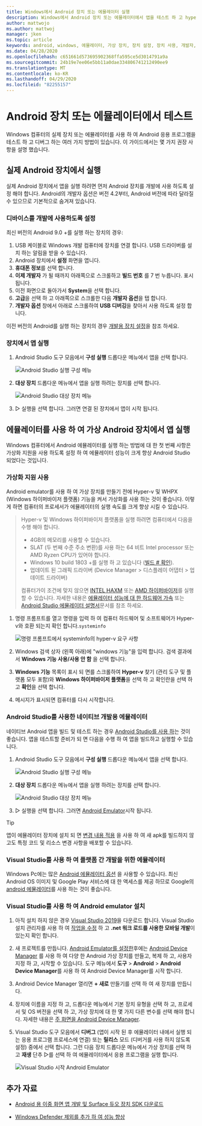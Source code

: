 ```yaml
---
title: Windows에서 Android 장치 또는 에뮬레이터 실행
description: Windows에서 Android 장치 또는 에뮬레이터에서 앱을 테스트 하 고 hyper-v 및 Windows 하이퍼바이저 플랫폼 (WHPX)으로 가상화를 사용 하도록 설정 합니다.
author: mattwojo
ms.author: mattwoj
manager: jken
ms.topic: article
keywords: android, windows, 에뮬레이터, 가상 장치, 장치 설정, 장치 사용, 개발자, 구성, 가상화, visual studio, hyper-v, intel, haxm, amd, Windows 하이퍼바이저 플랫폼, WHPX
ms.date: 04/28/2020
ms.openlocfilehash: c651661d573695902368ffa595ce5d3014791a9a
ms.sourcegitcommit: 24b19e7ee06e5bb11a0dae334806741212490ee9
ms.translationtype: MT
ms.contentlocale: ko-KR
ms.lasthandoff: 04/29/2020
ms.locfileid: "82255157"
---
```

# <a name="test-on-an-android-device-or-emulator"></a>Android 장치 또는 에뮬레이터에서 테스트

Windows 컴퓨터의 실제 장치 또는 에뮬레이터를 사용 하 여 Android 응용 프로그램을 테스트 하 고 디버그 하는 여러 가지 방법이 있습니다. 이 가이드에서는 몇 가지 권장 사항을 설명 했습니다.

## <a name="run-on-a-real-android-device"></a>실제 Android 장치에서 실행

실제 Android 장치에서 앱을 실행 하려면 먼저 Android 장치를 개발에 사용 하도록 설정 해야 합니다. Android의 개발자 옵션은 버전 4.2부터, Android 버전에 따라 달라질 수 있으므로 기본적으로 숨겨져 있습니다.

### <a name="enable-your-device-for-development"></a>디바이스를 개발에 사용하도록 설정

최신 버전의 Android 9.0 +를 실행 하는 장치의 경우:

1. USB 케이블로 Windows 개발 컴퓨터에 장치를 연결 합니다. USB 드라이버를 설치 하는 알림을 받을 수 있습니다.
2. Android 장치에서 **설정** 화면을 엽니다.
3. **휴대폰 정보**를 선택 합니다.
4. **이제 개발자** 가 될 때까지 아래쪽으로 스크롤하고 **빌드 번호** 를 7 번 누릅니다. 표시 됩니다.
5. 이전 화면으로 돌아가서 **System**을 선택 합니다.
6. **고급**을 선택 하 고 아래쪽으로 스크롤한 다음 **개발자 옵션**을 탭 합니다.
7. **개발자 옵션** 창에서 아래로 스크롤하여 **USB 디버깅**을 찾아서 사용 하도록 설정 합니다.

이전 버전의 Android를 실행 하는 장치의 경우 [개발용 장치 설정](https://docs.microsoft.com/xamarin/android/get-started/installation/set-up-device-for-development)을 참조 하세요.

### <a name="run-your-app-on-the-device"></a>장치에서 앱 실행

1. Android Studio 도구 모음에서 **구성 실행** 드롭다운 메뉴에서 앱을 선택 합니다.

    ![Android Studio 실행 구성 메뉴](../images/android-run-config-menu.png)

2. **대상 장치** 드롭다운 메뉴에서 앱을 실행 하려는 장치를 선택 합니다.

    ![Android Studio 대상 장치 메뉴](../images/android-target-device-menu.png)

3. ▷ 실행을 선택 합니다. 그러면 연결 된 장치에서 앱이 시작 됩니다.

## <a name="run-your-app-on-a-virtual-android-device-using-an-emulator"></a>에뮬레이터를 사용 하 여 가상 Android 장치에서 앱 실행

Windows 컴퓨터에서 Android 에뮬레이터를 실행 하는 방법에 대 한 첫 번째 사항은 가상화 지원을 사용 하도록 설정 하 여 에뮬레이터 성능이 크게 향상 Android Studio 되었다는 것입니다.

### <a name="enable-virtualization-support"></a>가상화 지원 사용

Android emulator를 사용 하 여 가상 장치를 만들기 전에 Hyper-v 및 WHPX (Windows 하이퍼바이저 플랫폼) 기능을 켜서 가상화를 사용 하는 것이 좋습니다. 이렇게 하면 컴퓨터의 프로세서가 에뮬레이터의 실행 속도를 크게 향상 시킬 수 있습니다.

> Hyper-v 및 Windows 하이퍼바이저 플랫폼을 실행 하려면 컴퓨터에서 다음을 수행 해야 합니다.
>
> * 4GB의 메모리를 사용할 수 있습니다.
> * SLAT (두 번째 수준 주소 변환)를 사용 하는 64 비트 Intel processor 또는 AMD Ryzen CPU가 있어야 합니다.
> * Windows 10 build 1803 +를 실행 하 고 있습니다 ([빌드 # 확인](ms-settings:about)).
> * 업데이트 된 그래픽 드라이버 (Device Manager > 디스플레이 어댑터 > 업데이트 드라이버)
>
> 컴퓨터가이 조건에 맞지 않으면 [INTEL HAXM](https://github.com/intel/haxm/wiki/Installation-Instructions-on-Windows) 또는 [AMD 하이퍼바이저](https://github.com/google/android-emulator-hypervisor-driver-for-amd-processors)를 실행할 수 있습니다. 자세한 내용은 [에뮬레이터 성능에 대 한 하드웨어 가속](https://docs.microsoft.com/xamarin/android/get-started/installation/android-emulator/hardware-acceleration) 또는 [Android Studio 에뮬레이터 설명서](https://developer.android.com/studio/run/emulator)문서를 참조 하세요.

1. 명령 프롬프트를 열고 명령을 입력 하 여 컴퓨터 하드웨어 및 소프트웨어가 Hyper-v와 호환 되는지 확인 합니다.`systeminfo`

    ![명령 프롬프트에서 systeminfo의 hyper-v 요구 사항](../images/systeminfo.png)

2. Windows 검색 상자 (왼쪽 아래)에 "windows 기능"을 입력 합니다. 검색 결과에서 **Windows 기능 사용/사용 안 함** 을 선택 합니다.

3. **Windows 기능** 목록이 표시 되 면를 스크롤하여 **Hyper-v** 찾기 (관리 도구 및 플랫폼 모두 포함)와 **Windows 하이퍼바이저 플랫폼**을 선택 하 고 확인란을 선택 하 고 **확인**을 선택 합니다.

4. 메시지가 표시되면 컴퓨터를 다시 시작합니다.

### <a name="emulator-for-native-development-with-android-studio"></a>Android Studio를 사용한 네이티브 개발용 에뮬레이터

네이티브 Android 앱을 빌드 및 테스트 하는 경우 [Android Studio를 사용 하](./native-android.md)는 것이 좋습니다. 앱을 테스트할 준비가 되 면 다음을 수행 하 여 앱을 빌드하고 실행할 수 있습니다.

1. Android Studio 도구 모음에서 **구성 실행** 드롭다운 메뉴에서 앱을 선택 합니다.

    ![Android Studio 실행 구성 메뉴](../images/android-run-config-menu.png)

2. **대상 장치** 드롭다운 메뉴에서 앱을 실행 하려는 장치를 선택 합니다.

    ![Android Studio 대상 장치 메뉴](../images/android-target-device-menu.png)

3. ▷ 실행을 선택 합니다. 그러면 [Android Emulator](https://developer.android.com/studio/run/emulator)시작 됩니다.

> [!TIP]
> 앱이 에뮬레이터 장치에 설치 되 면 [변경 내용 적용](https://developer.android.com/studio/run#apply-changes) 을 사용 하 여 새 apk를 빌드하지 않고도 특정 코드 및 리소스 변경 사항을 배포할 수 있습니다.

### <a name="emulator-for-cross-platform-development-with-visual-studio"></a>Visual Studio를 사용 하 여 플랫폼 간 개발을 위한 에뮬레이터

Windows Pc에는 많은 [Android 에뮬레이터 옵션](https://www.androidauthority.com/best-android-emulators-for-pc-655308/) 을 사용할 수 있습니다. 최신 Android OS 이미지 및 Google Play 서비스에 대 한 액세스를 제공 하므로 Google의 [android 에뮬레이터](https://developer.android.com/studio/run/emulator)를 사용 하는 것이 좋습니다.

### <a name="install-android-emulator-with-visual-studio"></a>Visual Studio를 사용 하 여 Android emulator 설치

1. 아직 설치 하지 않은 경우 [Visual Studio 2019](https://visualstudio.microsoft.com/downloads/)을 다운로드 합니다. Visual Studio 설치 관리자를 사용 하 여 [작업을 수정](https://docs.microsoft.com/visualstudio/install/modify-visual-studio?view=vs-2019#modify-workloads) 하 고 **.net 워크 로드를 사용한 모바일 개발**이 있는지 확인 합니다.

2. 새 프로젝트를 만듭니다. [Android Emulator를 설정한](https://docs.microsoft.com/xamarin/android/get-started/installation/android-emulator/)후에는 [Android Device Manager](https://docs.microsoft.com/xamarin/android/get-started/installation/android-emulator/device-manager?tabs=windows&pivots=windows#requirements) 를 사용 하 여 다양 한 Android 가상 장치를 만들고, 복제 하 고, 사용자 지정 하 고, 시작할 수 있습니다. 도구 메뉴에서 **도구**  >  **Android**  >  **Android Device Manager**를 사용 하 여 Android Device Manager를 시작 합니다.

3. Android Device Manager 열리면 **+ 새로** 만들기를 선택 하 여 새 장치를 만듭니다.

4. 장치에 이름을 지정 하 고, 드롭다운 메뉴에서 기본 장치 유형을 선택 하 고, 프로세서 및 OS 버전을 선택 하 고, 가상 장치에 대 한 몇 가지 다른 변수를 선택 해야 합니다. 자세한 내용은 [주 화면을 Android Device Manager](https://docs.microsoft.com/xamarin/android/get-started/installation/android-emulator/device-manager?tabs=windows&pivots=windows#main-screen).

5. Visual Studio 도구 모음에서 **디버그** (앱이 시작 된 후 에뮬레이터 내에서 실행 되는 응용 프로그램 프로세스에 연결) 또는 **릴리스** 모드 (디버거를 사용 하지 않도록 설정) 중에서 선택 합니다. 그런 다음 장치 드롭다운 메뉴에서 가상 장치를 선택 하 고 **재생** 단추 ▷를 선택 하 여 에뮬레이터에서 응용 프로그램을 실행 합니다.

    ![Visual Studio 시작 Android Emulator](../images/vs-target-device-menu.png)

## <a name="additional-resources"></a>추가 자료

- [Android 용 이중 화면 앱 개발 및 Surface 듀오 장치 SDK 다운로드](https://docs.microsoft.com/dual-screen/android/)

- [Windows Defender 제외를 추가 하 여 성능 향상](defender-settings.md)
